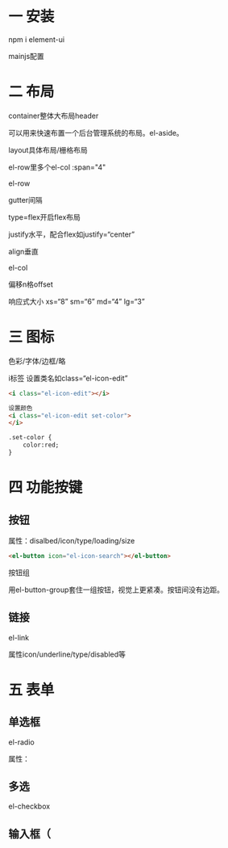 #  一 安装

npm i element-ui 

mainjs配置

# 二 布局

container整体大布局header

可以用来快速布置一个后台管理系统的布局。el-aside。

layout具体布局/栅格布局

el-row里多个el-col :span="4"

el-row 

gutter间隔

type=flex开启flex布局

justify水平，配合flex如justify=“center”

align垂直

el-col 

偏移n格offset

响应式大小 xs=“8” sm=“6” md=“4” lg=“3”

# 三 图标

色彩/字体/边框/略

i标签 设置类名如class=“el-icon-edit”

``` html
<i class="el-icon-edit"></i>

设置颜色
<i class="el-icon-edit set-color">
</i>

.set-color {
	color:red;
}
```

# 四 功能按键

## 按钮

属性：disalbed/icon/type/loading/size

``` html
<el-button icon="el-icon-search"></el-button>
```

按钮组

用el-button-group套住一组按钮，视觉上更紧凑。按钮间没有边距。

## 链接

el-link

属性icon/underline/type/disabled等

# 五 表单

## 单选框

el-radio

属性：

## 多选

el-checkbox

## 输入框（

